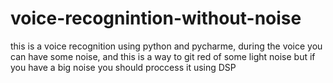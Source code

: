 # voice-recognintion-without-noise
this is a voice recognition using python and pycharme, during the voice you can have some noise, 
and this is a way to git red of some light noise but if you have a big noise you should proccess it using DSP
